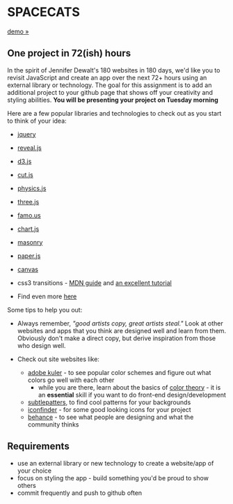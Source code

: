 # SPACECATS
[demo &raquo;](http://stephmonette.com/GA/spacecat/)


## One project in 72(ish) hours

In the spirit of Jennifer Dewalt's 180 websites in 180 days, we'd like you to revisit JavaScript and create an app over the next 72+ hours using an external library or technology. The goal for this assignment is to add an additional project to your github page that shows off your creativity and styling abilities. __You will be presenting your project on Tuesday morning__

Here are a few popular libraries and technologies to check out as you start to think of your idea:

- [jquery](http://jquery.com/)
- [reveal.js](http://lab.hakim.se/reveal-js/#/)
- [d3.js](http://d3js.org/)
- [cut.js](http://cutjs.org/)
- [physics.js](http://wellcaffeinated.net/PhysicsJS/)
- [three.js](http://threejs.org/)
- [famo.us](https://famo.us/)
- [chart.js](http://www.chartjs.org/)
- [masonry](http://masonry.desandro.com/)
- [paper.js](http://paperjs.org/)
- [canvas](https://developer.mozilla.org/en-US/docs/Web/Guide/HTML/Canvas_tutorial)
- css3 transitions - [MDN guide](https://developer.mozilla.org/en-US/docs/Web/Guide/CSS/Using_CSS_transitions) and [an excellent tutorial](http://www.adobe.com/devnet/html5/articles/using-css3-transitions-a-comprehensive-guide.html)

- Find even more [here](http://www.jsdb.io/?sort=rating)

Some tips to help you out:

- Always remember, _"good artists copy, great artists steal."_ Look at other websites and apps that you think are designed well and learn from them. Obviously don't make a direct copy, but derive inspiration from those who design well.

- Check out site websites like:
	- [adobe kuler](https://kuler.adobe.com/) - to see popular color schemes and figure out what colors go well with each other
		- while you are there, learn about the basics of [color theory](http://webdesign.tutsplus.com/articles/an-introduction-to-color-theory-for-web-designers--webdesign-1437) - it is an __essential__ skill if you want to do front-end design/development
	- [subtlepatters](http://subtlepatterns.com/), to find cool patterns for your backgrounds
	- [iconfinder](https://www.iconfinder.com/) - for some good looking icons for your project
	- [behance](https://www.behance.net/search?field=102) - to see what people are designing and what the community thinks


## Requirements

- use an external library or new technology to create a website/app of your choice
- focus on styling the app - build something you'd be proud to show others
- commit frequently and push to github often

